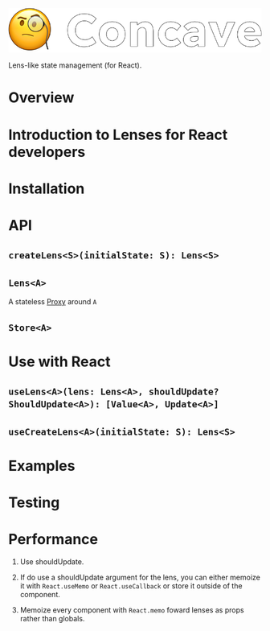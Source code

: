 <p align="center">
  <img src="./image.png" />
</p>

Lens-like state management (for React).

# Overview

# Introduction to Lenses for React developers

# Installation

# API

## `createLens<S>(initialState: S): Lens<S>`

## `Lens<A>`

A stateless [Proxy](https://developer.mozilla.org/en-US/docs/Web/JavaScript/Reference/Global_Objects/Proxy) around `A`

## `Store<A>`

# Use with React

## `useLens<A>(lens: Lens<A>, shouldUpdate? ShouldUpdate<A>): [Value<A>, Update<A>]`

## `useCreateLens<A>(initialState: S): Lens<S>`

# Examples

# Testing

# Performance

1. Use shouldUpdate.

2. If do use a shouldUpdate argument for the lens, you can either memoize it with `React.useMemo` or `React.useCallback` or store it outside of the component.

3. Memoize every component with `React.memo` foward lenses as props rather than globals.

<!--

## Example

Uses TypeScript and [Proxy](https://developer.mozilla.org/en-US/docs/Web/JavaScript/Reference/Global_Objects/Proxy) to dynamically construct a lens-like interface for your application state.

You can construct a lens/React Provider by just providing the shape of your application state

```ts
// LensProvider.ts

import { stateless } from "concave";
import { State } from "./application-state";

export const [lens, LensProvider] = stateless<State>();
```

```tsx
// App.tsx

import { State } from './application-state';
import { Root } from './Root';
import { lens, LensProvider } from './LensProvider';

export const App = () => {
  const state: State = { ... };

  <LensProvider value={state} onChange={...}>
    <Root state={lens} />
  </LensProvider>
}
```

The lens can be focused by regular member access.

```tsx
// Root.tsx

import { Lens } from "concave";
import { State } from "./application-state";
import { Profile } from "./Profile";

type Props = {
  state: Lens<State>;
};

export const Root = (props: Props) => {
  return <Profile state={props.state.user.profile} />;
};
```

And then the underlying data it can be accessed by collapsing the lens into a React hook with `use`.

````tsx
// Profile.tsx
import { Lens } from "concave";

type Props = {
  state: Lens<{ name: string; email: string }>;
};

const Profile = (props: Props) => {
  const [name, updateProfileName] = props.state.name.use();
  const [email, updateProfileEmail] = props.state.email.use();

  return (
    <>
      <input type="text" value={name} onChange={(ev) => updateProfileName(() => ev.target.value)} />
      <input type="email" value={email} onChange={(ev) => updateProfileEmail(() => ev.target.value)} />
    </>
  );
};
``` -->

```

```
